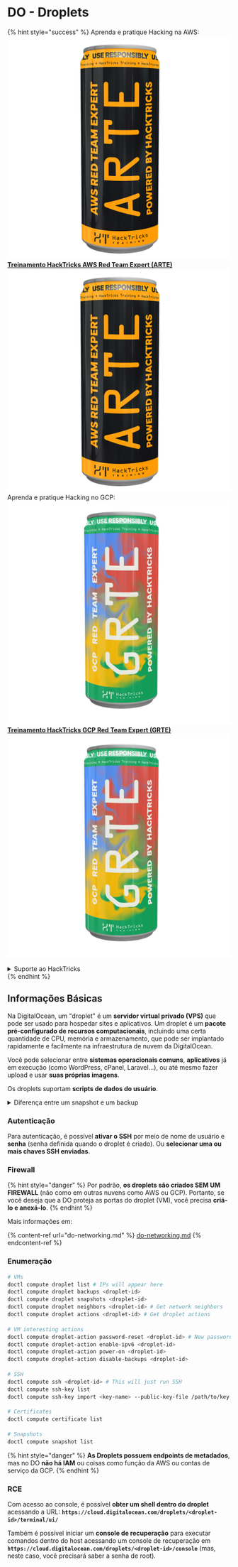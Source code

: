 # DO - Droplets

{% hint style="success" %}
Aprenda e pratique Hacking na AWS:<img src="/.gitbook/assets/image.png" alt="" data-size="line">[**Treinamento HackTricks AWS Red Team Expert (ARTE)**](https://training.hacktricks.xyz/courses/arte)<img src="/.gitbook/assets/image.png" alt="" data-size="line">\
Aprenda e pratique Hacking no GCP: <img src="/.gitbook/assets/image (2).png" alt="" data-size="line">[**Treinamento HackTricks GCP Red Team Expert (GRTE)**<img src="/.gitbook/assets/image (2).png" alt="" data-size="line">](https://training.hacktricks.xyz/courses/grte)

<details>

<summary>Suporte ao HackTricks</summary>

* Verifique os [**planos de assinatura**](https://github.com/sponsors/carlospolop)!
* **Junte-se ao** 💬 [**grupo Discord**](https://discord.gg/hRep4RUj7f) ou ao [**grupo telegram**](https://t.me/peass) ou **siga-nos** no **Twitter** 🐦 [**@hacktricks\_live**](https://twitter.com/hacktricks\_live)**.**
* **Compartilhe truques de hacking enviando PRs para os repositórios** [**HackTricks**](https://github.com/carlospolop/hacktricks) e [**HackTricks Cloud**](https://github.com/carlospolop/hacktricks-cloud).

</details>
{% endhint %}

## Informações Básicas

Na DigitalOcean, um "droplet" é um **servidor virtual privado (VPS)** que pode ser usado para hospedar sites e aplicativos. Um droplet é um **pacote pré-configurado de recursos computacionais**, incluindo uma certa quantidade de CPU, memória e armazenamento, que pode ser implantado rapidamente e facilmente na infraestrutura de nuvem da DigitalOcean.

Você pode selecionar entre **sistemas operacionais comuns**, **aplicativos** já em execução (como WordPress, cPanel, Laravel...), ou até mesmo fazer upload e usar **suas próprias imagens**.

Os droplets suportam **scripts de dados do usuário**.

<details>

<summary>Diferença entre um snapshot e um backup</summary>

Na DigitalOcean, um snapshot é uma cópia do disco de um Droplet em determinado momento. Ele captura o estado do disco do Droplet no momento em que o snapshot foi tirado, incluindo o sistema operacional, aplicativos instalados e todos os arquivos e dados no disco.

Os snapshots podem ser usados para criar novos Droplets com a mesma configuração do Droplet original, ou para restaurar um Droplet para o estado em que estava quando o snapshot foi tirado. Os snapshots são armazenados no serviço de armazenamento de objetos da DigitalOcean e são incrementais, o que significa que apenas as alterações desde o último snapshot são armazenadas. Isso os torna eficientes de usar e econômicos de armazenar.

Por outro lado, um backup é uma cópia completa de um Droplet, incluindo o sistema operacional, aplicativos instalados, arquivos e dados, bem como as configurações e metadados do Droplet. Os backups são geralmente feitos em um cronograma regular e capturam o estado completo de um Droplet em um momento específico.

Ao contrário dos snapshots, os backups são armazenados em um formato comprimido e criptografado e são transferidos para uma localização remota fora da infraestrutura da DigitalOcean para armazenamento seguro. Isso torna os backups ideais para recuperação de desastres, pois fornecem uma cópia completa de um Droplet que pode ser restaurada em caso de perda de dados ou outros eventos catastróficos.

Em resumo, os snapshots são cópias do disco de um Droplet em determinado momento, enquanto os backups são cópias completas de um Droplet, incluindo suas configurações e metadados. Os snapshots são armazenados no serviço de armazenamento de objetos da DigitalOcean, enquanto os backups são transferidos para uma localização remota fora da infraestrutura da DigitalOcean. Tanto os snapshots quanto os backups podem ser usados para restaurar um Droplet, mas os snapshots são mais eficientes de usar e armazenar, enquanto os backups fornecem uma solução de backup mais abrangente para recuperação de desastres.

</details>

### Autenticação

Para autenticação, é possível **ativar o SSH** por meio de nome de usuário e **senha** (senha definida quando o droplet é criado). Ou **selecionar uma ou mais chaves SSH enviadas**.

### Firewall

{% hint style="danger" %}
Por padrão, **os droplets são criados SEM UM FIREWALL** (não como em outras nuvens como AWS ou GCP). Portanto, se você deseja que a DO proteja as portas do droplet (VM), você precisa **criá-lo e anexá-lo**.
{% endhint %}

Mais informações em:

{% content-ref url="do-networking.md" %}
[do-networking.md](do-networking.md)
{% endcontent-ref %}

### Enumeração
```bash
# VMs
doctl compute droplet list # IPs will appear here
doctl compute droplet backups <droplet-id>
doctl compute droplet snapshots <droplet-id>
doctl compute droplet neighbors <droplet-id> # Get network neighbors
doctl compute droplet actions <droplet-id> # Get droplet actions

# VM interesting actions
doctl compute droplet-action password-reset <droplet-id> # New password is emailed to the user
doctl compute droplet-action enable-ipv6 <droplet-id>
doctl compute droplet-action power-on <droplet-id>
doctl compute droplet-action disable-backups <droplet-id>

# SSH
doctl compute ssh <droplet-id> # This will just run SSH
doctl compute ssh-key list
doctl compute ssh-key import <key-name> --public-key-file /path/to/key.pub

# Certificates
doctl compute certificate list

# Snapshots
doctl compute snapshot list
```
{% hint style="danger" %}
**As Droplets possuem endpoints de metadados**, mas no DO **não há IAM** ou coisas como função da AWS ou contas de serviço da GCP.
{% endhint %}

### RCE

Com acesso ao console, é possível **obter um shell dentro do droplet** acessando a URL: **`https://cloud.digitalocean.com/droplets/<droplet-id>/terminal/ui/`**

Também é possível iniciar um **console de recuperação** para executar comandos dentro do host acessando um console de recuperação em **`https://cloud.digitalocean.com/droplets/<droplet-id>/console`** (mas, neste caso, você precisará saber a senha de root).
